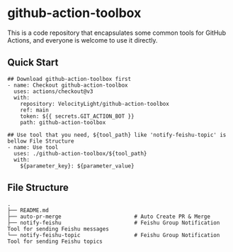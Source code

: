# github-action-toolbox
This is a code repository that encapsulates some common tools for GitHub Actions, and everyone is welcome to use it directly.

## Quick Start
```
## Download github-action-toolbox first
- name: Checkout github-action-toolbox
  uses: actions/checkout@v3
  with:
    repository: VelocityLight/github-action-toolbox
    ref: main
    token: ${{ secrets.GIT_ACTION_BOT }}
    path: github-action-toolbox

## Use tool that you need, ${tool_path} like 'notify-feishu-topic' is bellow File Structure
- name: Use tool
  uses: ./github-action-toolbox/${tool_path}
  with:
    ${parameter_key}: ${parameter_value}
```

## File Structure
```
.
├── README.md
├── auto-pr-merge                       # Auto Create PR & Merge
├── notify-feishu                       # Feishu Group Notification Tool for sending Feishu messages
└── notify-feishu-topic                 # Feishu Group Notification Tool for sending Feishu topics
```
